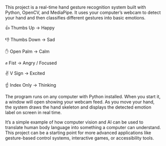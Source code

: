 This project is a real-time hand gesture recognition system built with Python, OpenCV, and MediaPipe. It uses your computer’s webcam to detect your hand and then classifies different gestures into basic emotions.

👍 Thumbs Up → Happy

👎 Thumbs Down → Sad

✋ Open Palm → Calm

✊ Fist → Angry / Focused

✌️ V Sign → Excited

☝️ Index Only → Thinking

The program runs on any computer with Python installed. When you start it, a window will open showing your webcam feed. As you move your hand, the system draws the hand skeleton and displays the detected emotion label on screen in real time.

It’s a simple example of how computer vision and AI can be used to translate human body language into something a computer can understand. This project can be a starting point for more advanced applications like gesture-based control systems, interactive games, or accessibility tools.
